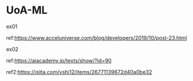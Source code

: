 # UoA-ML
ex01

  ref:https://www.acceluniverse.com/blog/developers/2019/10/post-23.html

ex02

  ref:https://aiacademy.jp/texts/show/?id=90

  ref2:https://qiita.com/yshi12/items/26771139672d40a0be32
  
